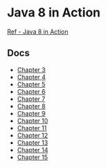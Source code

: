 # Java 8 in Action
 
[Ref - Java 8 in Action]()

## Docs

- [Chapter 3](https://github.com/SKP4/JDD/blob/master/java-8-in-action/1ambda/docs/Chapter3.md)
- [Chapter 4](https://github.com/SKP4/JDD/blob/master/java-8-in-action/1ambda/docs/Chapter4.md)
- [Chapter 5]()
- [Chapter 6]()
- [Chapter 7]()
- [Chapter 8]()
- [Chapter 9]()
- [Chapter 10]()
- [Chapter 11]()
- [Chapter 12]()
- [Chapter 13]()
- [Chapter 14]()
- [Chapter 15]()


